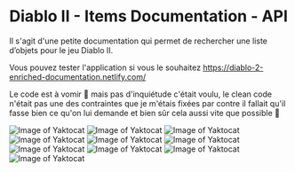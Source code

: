 # Diablo II - Items Documentation - API

Il s'agit d'une petite documentation qui permet de rechercher une liste d’objets pour le jeu Diablo II.

Vous pouvez tester l'application si vous le souhaitez https://diablo-2-enriched-documentation.netlify.com/

Le code est à vomir 🤮 mais pas d'inquiétude c'était voulu, le clean code n'était pas une des contraintes que je m'étais fixées par contre il fallait qu'il fasse bien ce qu'on lui demande et bien sûr cela aussi vite que possible 🙂

![Image of Yaktocat](https://imgur.com/NE1abk7.png)
![Image of Yaktocat](https://imgur.com/7kI6k3n.png)
![Image of Yaktocat](https://imgur.com/YcfceVE.png)
![Image of Yaktocat](https://imgur.com/6xIDc51.png)
![Image of Yaktocat](https://imgur.com/RS6LIZP.png)
![Image of Yaktocat](https://imgur.com/BE4KDZI.png)
![Image of Yaktocat](https://imgur.com/D79YeZs.png)
![Image of Yaktocat](https://imgur.com/Vb7z4oE.png)
![Image of Yaktocat](https://imgur.com/V6KM3Gq.png)
![Image of Yaktocat](https://imgur.com/eAGkKb1.png)
